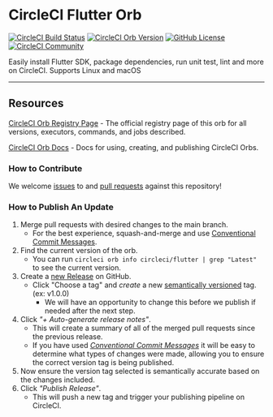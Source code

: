 # CircleCI Flutter Orb

[![CircleCI Build Status](https://circleci.com/gh/CircleCI-Public/flutter-orb.svg?style=shield "CircleCI Build Status")](https://circleci.com/gh/CircleCI-Public/flutter-orb) [![CircleCI Orb Version](https://badges.circleci.com/orbs/circleci/flutter.svg)](https://circleci.com/orbs/registry/orb/circleci/flutter) [![GitHub License](https://img.shields.io/badge/license-MIT-lightgrey.svg)](https://raw.githubusercontent.com/CircleCI-Public/flutter-orb/master/LICENSE) [![CircleCI Community](https://img.shields.io/badge/community-CircleCI%20Discuss-343434.svg)](https://discuss.circleci.com/c/ecosystem/orbs)

Easily install Flutter SDK, package dependencies, run unit test, lint and more on CircleCI. Supports Linux and macOS

---

## Resources

[CircleCI Orb Registry Page](https://circleci.com/orbs/registry/orb/circleci/flutter) - The official registry page of this orb for all versions, executors, commands, and jobs described.

[CircleCI Orb Docs](https://circleci.com/docs/2.0/orb-intro/#section=configuration) - Docs for using, creating, and publishing CircleCI Orbs.

### How to Contribute

We welcome [issues](https://github.com/CircleCI-Public/flutter-orb/issues) to and [pull requests](https://github.com/CircleCI-Public/flutter-orb/pulls) against this repository!

### How to Publish An Update
1. Merge pull requests with desired changes to the main branch.
    - For the best experience, squash-and-merge and use [Conventional Commit Messages](https://conventionalcommits.org/).
2. Find the current version of the orb.
    - You can run `circleci orb info circleci/flutter | grep "Latest"` to see the current version.
3. Create a [new Release](https://github.com/CircleCI-Public/flutter-orb/releases/new) on GitHub.
    - Click "Choose a tag" and _create_ a new [semantically versioned](http://semver.org/) tag. (ex: v1.0.0)
      - We will have an opportunity to change this before we publish if needed after the next step.
4.  Click _"+ Auto-generate release notes"_.
    - This will create a summary of all of the merged pull requests since the previous release.
    - If you have used _[Conventional Commit Messages](https://conventionalcommits.org/)_ it will be easy to determine what types of changes were made, allowing you to ensure the correct version tag is being published.
5. Now ensure the version tag selected is semantically accurate based on the changes included.
6. Click _"Publish Release"_.
    - This will push a new tag and trigger your publishing pipeline on CircleCI.
